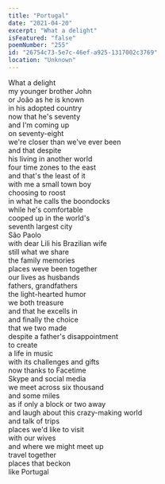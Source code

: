 ```yaml
---
title: "Portugal"
date: "2021-04-20"
excerpt: "What a delight"
isFeatured: "false"
poemNumber: "255"
id: "26754c73-5e7c-46ef-a925-1317002c3769"
location: "Unknown"
---
```


What a delight  
my younger brother John  
or João as he is known  
in his adopted country  
now that he's seventy  
and I'm coming up  
on seventy-eight  
we're closer than we've ever been  
and that despite  
his living in another world  
four time zones to the east  
and that's the least of it  
with me a small town boy  
choosing to roost  
in what he calls the boondocks  
while he's comfortable  
cooped up in the world's  
seventh largest city  
São Paolo  
with dear Lili his Brazilian wife  
still what we share  
the family memories  
places weve been together  
our lives as husbands  
fathers, grandfathers  
the light-hearted humor  
we both treasure  
and that he excells in  
and finally the choice  
that we two made  
despite a father's disappointment  
to create  
a life in music  
with its challenges and gifts  
now thanks to Facetime  
Skype and social media  
we meet across six thousand  
and some miles  
as if only a block or two away  
and laugh about this crazy-making world  
and talk of trips  
places we'd like to visit  
with our wives  
and where we might meet up  
travel together  
places that beckon  
like Portugal
